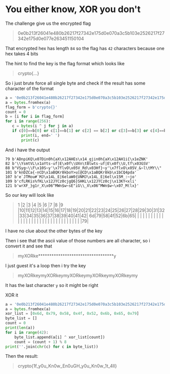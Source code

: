 # You either know, XOR you don't

The challenge give us the encrypted flag

>0e0b213f26041e480b26217f27342e175d0e070a3c5b103e2526217f27342e175d0e077e263451150104

That encrypted hex has length `84` so the flag has `42` characters because one hex takes 4 bits

The hint to find the key is the flag format which looks like
 >crypto{...}

 So i just brute force all single byte and check if the result has some character of the format

 ```py
 a = '0e0b213f26041e480b26217f27342e175d0e070a3c5b103e2526217f27342e175d0e077e263451150104'
a = bytes.fromhex(a)
flag_form = b'crypto{}'
count = 0
b = [i for i in flag_form]
for i in range(256):
    c = bytes(i ^ j for j in a)
    if c[0]==b[0] or c[1]==b[1] or c[2] == b[2] or c[3]==b[3] or c[4]==b[4] or c[5]==b[5] or c[6]==b[6] or c[-1]==b[-1]:
        print(i, end=' ')
        print(c)

 ```

 And i have the output

 ```
 79 b'ADnpiKQ\x07Din0h{aX\x12AHEs\x14_qjin0h{aX\x12AH1i{\x1eZNK'
82 b'\\YsmtVL\x1aYts-uf|E\x0f\\UXn\tBlwts-uf|E\x0f\\U,tf\x03GSV'
88 b"VSyg~\\F\x10S~y'\x7flvO\x05V_Rd\x03Hf}~y'\x7flvO\x05V_&~l\tMY\\"
101 b'knDZCa{-nCD\x1aBQKr8kboY>u[@CD\x1aBQKr8kb\x1bCQ4pda'
107 b'e`JTMou#`MJ\x14L_E|6elaW0{UNMJ\x14L_E|6el\x15M_:~jo'
109 b'cfLRKis%fKL\x12JYCz0cjgQ6}SHKL\x12JYCz0cj\x13KY<xli'
121 b'wrXF_}g1r_X\x06^MWn$w~sE"iG\\_X\x06^MWn$w~\x07_M(lx}'
 ```

So our key will look like

>1 |2 |3 |4 |5 |6 |7 |8 |9 |10|11|12|13|14|15|16|17|18|19|20|21|22|23|24|25|26|27|28|29|30|31|32|33|34|35|36|37|38|39|40|41|42|
6d|79|58|4f|52|6b|65|  |  |  |  |  |  |  |  |  |  |  |  |  |  |  |  |  |  |  |  |  |  |  |  |  |  |  |  |  |  |  |  |  |  |79|



I have no clue about the other bytes of the key

Then i see that the ascii value of those numbers are all character, so i convert it and see that

>myXORke**********************************y

I just guest it's a loop then i try the key
>myXORkeymyXORkeymyXORkeymyXORkeymyXORkeymy

It has the last character `y` so it might be right

XOR it
```py
a = '0e0b213f26041e480b26217f27342e175d0e070a3c5b103e2526217f27342e175d0e077e263451150104'
a = bytes.fromhex(a)
xor_list = [0x6d, 0x79, 0x58, 0x4f, 0x52, 0x6b, 0x65, 0x79]
byte_list = []
count = 0
print(len(a))
for i in range(42):
    byte_list.append(a[i] ^ xor_list[count])
    count = (count + 1) % 8
print(''.join(chr(c) for c in byte_list))
```

Then the result:
>crypto{1f_y0u_Kn0w_En0uGH_y0u_Kn0w_1t_4ll}
